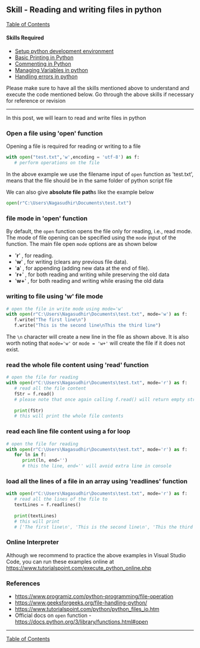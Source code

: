## Skill - Reading and writing files in python
[Table of Contents](https://nagasudhir.blogspot.com/2020/04/taming-python-table-of-contents.html)

#### Skills Required
* [Setup python development environment](https://nagasudhir.blogspot.com/2020/04/setup-python-development-environment_14.html)
* [Basic Printing in Python](https://nagasudhir.blogspot.com/2020/04/basic-printing-in-python.html)
* [Commenting in Python](https://nagasudhir.blogspot.com/2020/04/comments-in-python.html)
* [Managing Variables in python](https://nagasudhir.blogspot.com/2020/04/managing-variables-in-python.html)
* [Handling errors in python](https://nagasudhir.blogspot.com/2020/05/hnadling-errors-in-python.html)

Please make sure to have all the skills mentioned above to understand and execute the code mentioned below. Go through the above skills if necessary for reference or revision
<hr/>

In this post, we will learn to read and write files in python

### Open a file using 'open' function
Opening a file is required for reading or writing to a file
```python
with open("test.txt",'w',encoding = 'utf-8') as f:
   # perform operations on the file
```
In the above example we use the filename input of `open` function as 'test.txt', means that the file should be in the same folder of python script file

We can also give **absolute file path**s like the example below
```python
open(r"C:\Users\Nagasudhir\Documents\test.txt")
```
### file mode in 'open' function
By default, the `open` function opens the file only for reading, i.e., read mode.
The mode of file opening can be specified using the `mode` input of the function. The main file open `mode` options are as shown below

-   '**r**' , for reading.
-   '**w**' , for writing (clears any previous file data).
-   '**a**' , for appending (adding new data at the end of file).
-   '**r+**' , for both reading and writing while preserving the old data
-   '**w+**' , for both reading and writing while erasing the old data

### writing to file using 'w' file mode
```python
# open the file in write mode using mode='w'
with open(r"C:\Users\Nagasudhir\Documents\test.txt", mode='w') as f:   
   f.write("The first line\n")
   f.write("This is the second line\nThis the third line")
```
The `\n` character will create a new line in the file as shown above.
It is also worth noting that `mode='w'` or `mode = 'w+'` will create the file if it does not exist.

### read the whole file content using 'read' function
```python
# open the file for reading
with open(r"C:\Users\Nagasudhir\Documents\test.txt", mode='r') as f:
   # read all the file content   
   fStr = f.read()
   # please note that once again calling f.read() will return empty string
   
   print(fStr)
   # this will print the whole file contents
```

### read each line file content using a for loop
```python
# open the file for reading
with open(r"C:\Users\Nagasudhir\Documents\test.txt", mode='r') as f:
   for ln in f:
      print(ln, end='')
      # this the line, end='' will avoid extra line in console
```

### load all the lines of a file in an array using 'readlines' function
```python
with open(r"C:\Users\Nagasudhir\Documents\test.txt", mode='r') as f:
   # read all the lines of the file to 
   textLines = f.readlines()
   
   print(textLines)
   # this will print 
   # ['The first line\n', 'This is the second line\n', 'This the third line']
```

### Online Interpreter
Although we recommend to practice the above examples in Visual Studio Code, you can run these examples online at https://www.tutorialspoint.com/execute_python_online.php

### References
* https://www.programiz.com/python-programming/file-operation
* https://www.geeksforgeeks.org/file-handling-python/
* https://www.tutorialspoint.com/python/python_files_io.htm
* Official docs on `open` function - https://docs.python.org/3/library/functions.html#open
<hr/>

[Table of Contents](https://nagasudhir.blogspot.com/2020/04/taming-python-table-of-contents.html)
<!--stackedit_data:
eyJwcm9wZXJ0aWVzIjoidGl0bGU6IFJlYWRpbmcgYW5kIHdyaX
RpbmcgZmlsZXMgaW4gcHl0aG9uXG5hdXRob3I6IE5hZ2FzdWRo
aXIgUHVsbGFcbmRhdGU6ICcyMDIwLTA1LTMxJ1xudGFnczogJ2
xlYXJuaW5nLCBweXRob24sIHRhbWluZ19weXRob25fc2tpbGwn
XG5jYXRlZ29yaWVzOiB0YW1pbmdfcHl0aG9uX3NraWxsXG4iLC
JoaXN0b3J5IjpbLTEyNDAwMzEyMjQsODkzMzczODAxLDE2MjM2
MjAwODAsLTE2MzA2NjYxNzVdfQ==
-->